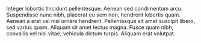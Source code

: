 Integer lobortis tincidunt pellentesque. Aenean sed condimentum arcu. Suspendisse nunc nibh, placerat eu sem non, hendrerit lobortis quam. Aenean a erat vel nisi ornare hendrerit. Pellentesque sit amet suscipit libero, sed varius quam. Aliquam sit amet lectus magna. Fusce quam nibh, convallis vel nisi vitae, vehicula dictum turpis. Aliquam erat volutpat.
